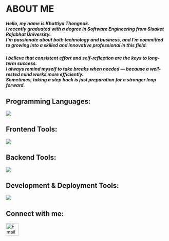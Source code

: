 <h1 align="start">ABOUT ME</h1>

<!-- INTRO -->
<h5 align="start">
  Hello, my name is Khattiya Thongnak.<br>
  I recently graduated with a degree in Software Engineering from Sisaket Rajabhat University.<br>
  I'm passionate about both technology and business, and I'm committed to growing into a skilled and innovative professional in this field.
</h5>

<!-- MOTIVATION -->
<h5 align="start">
  I believe that consistent effort and self-reflection are the keys to long-term success.<br>
  I always remind myself to take breaks when needed — because a well-rested mind works more efficiently.<br>
  Sometimes, taking a step back is just preparation for a stronger leap forward.
</h5>

<!-- LANGUAGES -->
<h2 align="left">Programming Languages:</h2>
<p align="left">
  <img src="https://skillicons.dev/icons?i=c,css,js,ts,go" />
</p>

<!-- FRONTEND -->
<h2 align="left">Frontend Tools:</h2>
<p align="left">
  <img src="https://skillicons.dev/icons?i=vue,nuxt,react,nextjs,bootstrap,tailwind" />
</p>

<!-- BACKEND -->
<h2 align="left">Backend Tools:</h2>
<p align="left">
  <img src="https://skillicons.dev/icons?i=laravel,express,nodejs,mysql,prisma" />
</p>

<!-- DEV TOOLS -->
<h2 align="left">Development & Deployment Tools:</h2>
<p align="left">
  <img src="https://skillicons.dev/icons?i=git,github,vscode,postman,figma,vercel,docker,bun" />
</p>

<!-- CONNECT -->
<h2 align="left">Connect with me:</h2>
<p align="left">
  <a href="mailto:khattiyaDCI072@gmail.com">
    <img src="https://img.icons8.com/color/48/gmail--v1.png" alt="Email" width="40" height="40" />
  </a>
</p>
